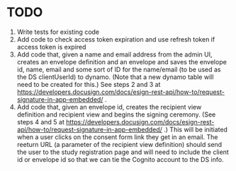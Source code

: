 # TODO

1. Write tests for existing code
2. Add code to check access token expiration and use refresh token if access token is expired
3. Add code that, given a name and email address from the admin UI, creates an envelope definition and an envelope and saves the envelope id, name, email and some sort of ID for the name/email (to be used as the DS clientUserId) to dynamo. (Note that a new dynamo table will need to be created for this.) See steps 2 and 3 at https://developers.docusign.com/docs/esign-rest-api/how-to/request-signature-in-app-embedded/ .
4. Add code that, given an envelope id, creates the recipient view definition and recipient view and begins the signing ceremony. (See steps 4 and 5 at https://developers.docusign.com/docs/esign-rest-api/how-to/request-signature-in-app-embedded/ .) This will be initiated when a user clicks on the consent form link they get in an email. The reeturn URL (a parameter of the recipient view definition) should send the user to the study registration page and will need to include the client id or envelope id so that we can tie the Cognito account to the DS info.